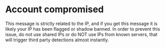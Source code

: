 # Account compromised

This message is strictly related to the IP, and if you get this message it is likely your IP has been flagged or shadow banned. In order to prevent this issue, do not use shared IPs or do NOT use IPs from known servers, that will trigger third party detections almost instantly.
